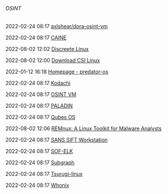 ######  OSINT

2022-02-24 08:17 [axlshear/dora-osint-vm](https://github.com/axlshear/dora-osint-vm)

2022-02-24 08:17 [CAINE](https://www.caine-live.net/page5/page5.html)

2022-08-02 12:02 [Discreete Linux](https://www.discreete-linux.org/howto.html#get_pre)

2022-08-02 12:00 [Download CSI Linux](https://csilinux.com/download/)

2022-01-12 16:18 [Homepage - predator-os](https://predator-os.com/)

2022-02-24 08:17 [Kodachi](https://www.digi77.com/linux-kodachi/)

2022-02-24 08:17 [OSINT VM](https://www.tracelabs.org/initiatives/osint-vm)

2022-02-24 08:17 [PALADIN](https://sumuri.com/software/paladin/)

2022-02-24 08:17 [Qubes OS](https://www.qubes-os.org/)

2022-08-02 12:06 [REMnux: A Linux Toolkit for Malware Analysts](https://remnux.org/#home)

2022-02-24 08:17 [SANS SIFT Workstation](https://www.sans.org/tools/sift-workstation/)

2022-02-24 08:17 [SOF-ELK](https://github.com/philhagen/sof-elk)

2022-02-24 08:17 [Subgraph](https://subgraph.com/)

2022-02-24 08:17 [Tsurugi-linux](https://tsurugi-linux.org/index.php)

2022-02-24 08:17 [Whonix](https://www.whonix.org/)



